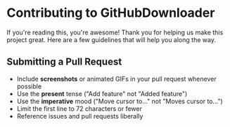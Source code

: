 # Contributing to GitHubDownloader

If you're reading this, you're awesome! Thank you for helping us make this project great. Here are a few guidelines that will help you along the way.

## Submitting a Pull Request

-   Include **screenshots** or animated GIFs in your pull request whenever possible
-   Use the **present** tense ("Add feature" not "Added feature")
-   Use the **imperative** mood ("Move cursor to..." not "Moves cursor to...")
-   Limit the first line to 72 characters or fewer
-   Reference issues and pull requests liberally
